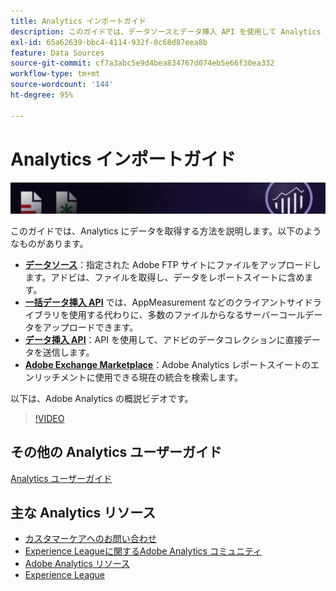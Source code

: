 ```yaml
---
title: Analytics インポートガイド
description: このガイドでは、データソースとデータ挿入 API を使用して Analytics にデータを取得する方法について説明します。
exl-id: 65a62639-bbc4-4114-932f-8c68d87eea8b
feature: Data Sources
source-git-commit: cf7a3abc5e9d4bea834767d074eb5e66f30ea332
workflow-type: tm+mt
source-wordcount: '144'
ht-degree: 95%

---
```


# Analytics インポートガイド

![バナー](../../assets/doc_banner_import.png)

このガイドでは、Analytics にデータを取得する方法を説明します。以下のようなものがあります。

* **[データソース](data-sources/overview.md)**：指定された Adobe FTP サイトにファイルをアップロードします。アドビは、ファイルを取得し、データをレポートスイートに含めます。
* **[一括データ挿入 API](/help/import/bulk-data-insertion-api/bulk-data-insert.md)** では、AppMeasurement などのクライアントサイドライブラリを使用する代わりに、多数のファイルからなるサーバーコールデータをアップロードできます。
* **[データ挿入 API](c-data-insertion-api/c-data-insertion-api.md)**：API を使用して、アドビのデータコレクションに直接データを送信します。
* **[Adobe Exchange Marketplace](https://exchange.adobe.com/experiencecloud.analytics.html#product)**：Adobe Analytics レポートスイートのエンリッチメントに使用できる現在の統合を検索します。

以下は、Adobe Analytics の概説ビデオです。

>[!VIDEO](https://video.tv.adobe.com/v/27429/?quality=12)

## その他の Analytics ユーザーガイド

[Analytics ユーザーガイド](https://experienceleague.adobe.com/docs/analytics.html?lang=ja)

## 主な Analytics リソース

* [カスタマーケアへのお問い合わせ](https://experienceleague.adobe.com/?support-solution=Analytics#support)
* [Experience Leagueに関するAdobe Analytics コミュニティ](https://experienceleaguecommunities.adobe.com/t5/adobe-analytics/ct-p/adobe-analytics-community?profile.language=ja)
* [Adobe Analytics リソース](https://experienceleaguecommunities.adobe.com/t5/adobe-analytics-discussions/adobe-analytics-resources/m-p/276666?profile.language=ja)
* [Experience League](https://experienceleague.adobe.com/?lang=ja#home)
